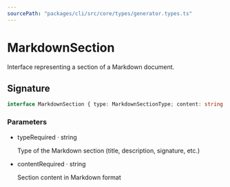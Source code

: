 ```yaml
---
sourcePath: "packages/cli/src/core/types/generator.types.ts"
---
```


# MarkdownSection

 
Interface representing a section of a Markdown document.


## Signature

```typescript
interface MarkdownSection { type: MarkdownSectionType; content: string }
```

### Parameters

<ul class="post-parameters-ul">
  <li class="post-parameters-li post-parameters-li-root">
    <span class="post-parameters--name">type</span><span class="post-parameters--required">Required</span> · <span class="post-parameters--type">string</span>
    <br/>
    <p class="post-parameters--description">Type of the Markdown section (title, description, signature, etc.)</p>
  </li>
  <li class="post-parameters-li post-parameters-li-root">
    <span class="post-parameters--name">content</span><span class="post-parameters--required">Required</span> · <span class="post-parameters--type">string</span>
    <br/>
    <p class="post-parameters--description">Section content in Markdown format</p>
  </li>
</ul>
